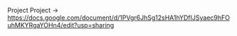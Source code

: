 Project Project -> https://docs.google.com/document/d/1PVgr6JhSg12sHA1hYDfIJSyaec9hFOuhMKYRgaYOHn4/edit?usp=sharing
